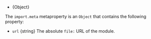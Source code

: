 
* {Object}

The `import.meta` metaproperty is an `Object` that contains the following
property:

* `url` {string} The absolute `file:` URL of the module.

